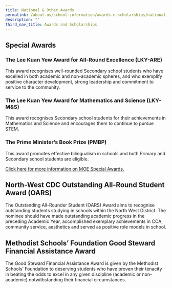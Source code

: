 ```yaml
---
title: National & Other Awards
permalink: /about-us/school-information/awards-n-scholarships/national-n-other-awards/
description: ""
third_nav_title: Awards and Scholarships
---
```


## Special Awards


### The Lee Kuan Yew Award for All-Round Excellence (LKY-ARE)

This award recognises well-rounded Secondary school students who have excelled in both academic and non-academic spheres, and who exemplify positive character development, strong leadership and commitment to service to the community.  


### The Lee Kuan Yew Award for Mathematics and Science (LKY-M&S)

This award recognises Secondary school students for their achievements in Mathematics and Science and encourages them to continue to pursue STEM.  
  

### The Prime Minister’s Book Prize (PMBP)

This award promotes effective bilingualism in schools and both Primary and Secondary school students are eligible.  
  
 
[Click here for more information on MOE Special Awards.](https://www.moe.gov.sg/financial-matters/awards-scholarships/special-awards)


## North-West CDC Outstanding All-Round Student Award (OARS)

The Outstanding All-Rounder Student (OARS) Award aims to recognise outstanding students studying in schools within the North West District. The nominee should have made outstanding academic progress in the preceding Academic Year, accomplished exemplary achievements in CCA, community service, aesthetics and served as positive role models in school.  
  
  
## Methodist Schools’ Foundation Good Steward Financial Assistance Award

The Good Steward Financial Assistance Award is given by the Methodist Schools’ Foundation to deserving students who have proven their tenacity in beating the odds to excel in any given discipline (academic or non-academic) notwithstanding their financial circumstances.